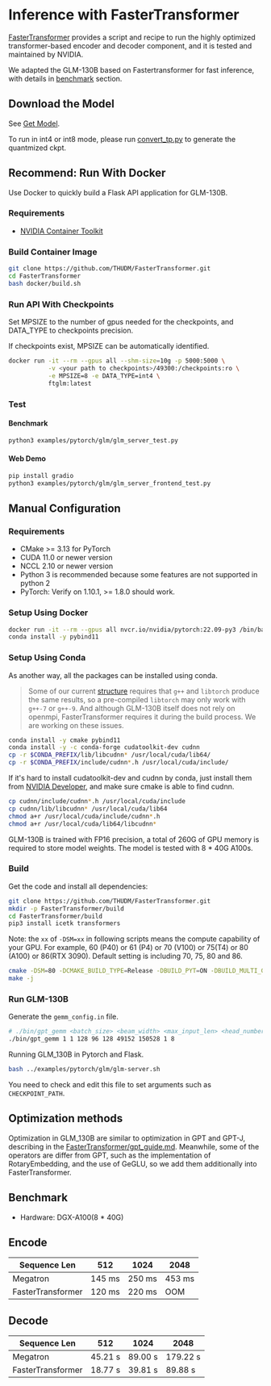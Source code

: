 # Inference with FasterTransformer

[FasterTransformer](https://github.com/NVIDIA/FasterTransformer) provides a script and recipe to run the highly optimized transformer-based encoder and decoder component, and it is tested and maintained by NVIDIA.

We adapted the GLM-130B based on Fastertransformer for fast inference, with details in [benchmark](#benchmark) section.

## Download the Model

See [Get Model](/README.md#environment-setup).

To run in int4 or int8 mode, please run [convert_tp.py](/tools/convert_tp.py) to generate the quantmized ckpt.

## Recommend: Run With Docker

Use Docker to quickly build a Flask API application for GLM-130B.

### Requirements

- [NVIDIA Container Toolkit](https://docs.nvidia.com/datacenter/cloud-native/container-toolkit/install-guide.html)

### Build Container Image

```bash
git clone https://github.com/THUDM/FasterTransformer.git
cd FasterTransformer
bash docker/build.sh
```

### Run API With Checkpoints

Set MPSIZE to the number of gpus needed for the checkpoints, and DATA_TYPE to checkpoints precision.

If checkpoints exist, MPSIZE can be automatically identified.

```bash
docker run -it --rm --gpus all --shm-size=10g -p 5000:5000 \
           -v <your path to checkpoints>/49300:/checkpoints:ro \
           -e MPSIZE=8 -e DATA_TYPE=int4 \
           ftglm:latest
```

### Test

#### Benchmark

```bash
python3 examples/pytorch/glm/glm_server_test.py
```

#### Web Demo

```bash
pip install gradio
python3 examples/pytorch/glm/glm_server_frontend_test.py
```

## Manual Configuration

### Requirements

- CMake >= 3.13 for PyTorch
- CUDA 11.0 or newer version
- NCCL 2.10 or newer version
- Python 3 is recommended because some features are not supported in python 2
- PyTorch: Verify on 1.10.1, >= 1.8.0 should work.

### Setup Using Docker

```bash
docker run -it --rm --gpus all nvcr.io/nvidia/pytorch:22.09-py3 /bin/bash
conda install -y pybind11
```

### Setup Using Conda

As another way, all the packages can be installed using conda.

> Some of our current [structure](https://github.com/THUDM/FasterTransformer/blob/main/src/fastertransformer/th_op/glm/GlmOp.h#L30) requires that `g++` and `libtorch` produce the same results, so a pre-compiled `libtorch` may only work with `g++-7` or `g++-9`. And although GLM-130B itself does not rely on openmpi, FasterTransformer requires it during the build process. We are working on these issues.

```bash
conda install -y cmake pybind11
conda install -y -c conda-forge cudatoolkit-dev cudnn
cp -r $CONDA_PREFIX/lib/libcudnn* /usr/local/cuda/lib64/
cp -r $CONDA_PREFIX/include/cudnn*.h /usr/local/cuda/include/
```

If it's hard to install cudatoolkit-dev and cudnn by conda, just install them from [NVIDIA Developer](https://developer.nvidia.com/cuda-downloads), and make sure cmake is able to find cudnn.

```bash
cp cudnn/include/cudnn*.h /usr/local/cuda/include
cp cudnn/lib/libcudnn* /usr/local/cuda/lib64
chmod a+r /usr/local/cuda/include/cudnn*.h 
chmod a+r /usr/local/cuda/lib64/libcudnn*
```

GLM-130B is trained with FP16 precision, a total of 260G of GPU memory is required to store model weights. The model is tested with 8 * 40G A100s.

### Build

Get the code and install all dependencies:

```bash
git clone https://github.com/THUDM/FasterTransformer.git
mkdir -p FasterTransformer/build
cd FasterTransformer/build
pip3 install icetk transformers
```

Note: the `xx` of `-DSM=xx` in following scripts means the compute capability of your GPU. For example, 60 (P40) or 61 (P4) or 70 (V100) or 75(T4) or 80 (A100) or 86(RTX 3090).  Default setting is including 70, 75, 80 and 86.

```bash
cmake -DSM=80 -DCMAKE_BUILD_TYPE=Release -DBUILD_PYT=ON -DBUILD_MULTI_GPU=ON ..
make -j
```

### Run GLM-130B

Generate the `gemm_config.in` file.

```bash
# ./bin/gpt_gemm <batch_size> <beam_width> <max_input_len> <head_number> <size_per_head> <inter_size> <vocab_size> <data_type> <tensor_para_size>
./bin/gpt_gemm 1 1 128 96 128 49152 150528 1 8
```

Running GLM_130B in Pytorch and Flask.

```bash
bash ../examples/pytorch/glm/glm-server.sh
```

You need to check and edit this file to set arguments such as `CHECKPOINT_PATH`.

## Optimization methods

Optimization in GLM_130B are similar to optimization in GPT and GPT-J, describing in the [FasterTransformer/gpt_guide.md](https://github.com/NVIDIA/FasterTransformer/blob/main/docs/gpt_guide.md). Meanwhile, some of the operators are differ from GPT, such as the implementation of RotaryEmbedding, and the use of GeGLU, so we add them additionally into FasterTransformer.

## Benchmark

- Hardware: DGX-A100(8 * 40G)

## Encode

| **Sequence Len**   | 512    | 1024   | 2048   |
| ---------- | ------ | ------ | ------ |
| Megatron   | 145 ms | 250 ms | 453 ms |
| FasterTransformer | 120 ms | 220 ms | OOM  |

## Decode

| **Sequence Len**  | 512     | 1024    | 2048     |
| ---------- | ------- | ------- | -------- |
| Megatron   | 45.21 s | 89.00 s | 179.22 s |
| FasterTransformer | 18.77 s | 39.81 s | 89.88 s  |
